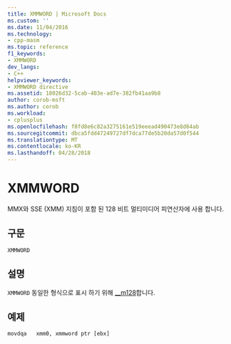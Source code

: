 ```yaml
---
title: XMMWORD | Microsoft Docs
ms.custom: ''
ms.date: 11/04/2016
ms.technology:
- cpp-masm
ms.topic: reference
f1_keywords:
- XMMWORD
dev_langs:
- C++
helpviewer_keywords:
- XMMWORD directive
ms.assetid: 18026d32-5cab-403e-ad7e-382fb41aa9b8
author: corob-msft
ms.author: corob
ms.workload:
- cplusplus
ms.openlocfilehash: f8fd8e6c82a3275161e519eeead490473e8d64ab
ms.sourcegitcommit: dbca5fdd47249727df7dca77de5b20da57d0f544
ms.translationtype: MT
ms.contentlocale: ko-KR
ms.lasthandoff: 04/28/2018
---
```

# <a name="xmmword"></a>XMMWORD
MMX와 SSE (XMM) 지침이 포함 된 128 비트 멀티미디어 피연산자에 사용 합니다.  
  
## <a name="syntax"></a>구문  
  
```  
XMMWORD  
```  
  
## <a name="remarks"></a>설명  
 `XMMWORD` 동일한 형식으로 표시 하기 위해 [__m128](../../cpp/m128.md)합니다.  
  
## <a name="example"></a>예제  
  
```  
movdqa   xmm0, xmmword ptr [ebx]  
```